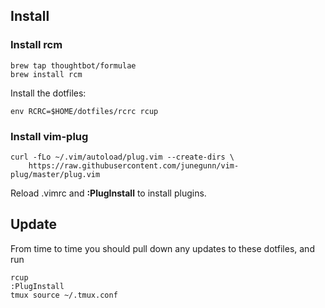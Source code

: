 ## Install

### Install rcm

```
brew tap thoughtbot/formulae
brew install rcm
```

Install the dotfiles:

```
env RCRC=$HOME/dotfiles/rcrc rcup
```

### Install vim-plug

```
curl -fLo ~/.vim/autoload/plug.vim --create-dirs \
    https://raw.githubusercontent.com/junegunn/vim-plug/master/plug.vim
```

Reload .vimrc and <b>:PlugInstall</b> to install plugins.

## Update

From time to time you should pull down any updates to these dotfiles, and run
```
rcup
:PlugInstall 
tmux source ~/.tmux.conf
```
